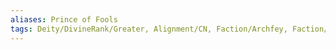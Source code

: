 ```yaml
---
aliases: Prince of Fools
tags: Deity/DivineRank/Greater, Alignment/CN, Faction/Archfey, Faction/UnseelieCourt
---
```

